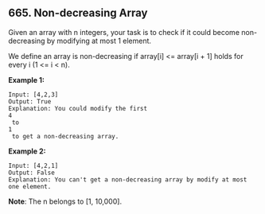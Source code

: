 ## 665. Non-decreasing Array

Given an array with n integers, your task is to check if it could become non-decreasing by modifying at most 1 element.

We define an array is non-decreasing if array[i] <= array[i + 1] holds for every i (1 <= i < n).

**Example 1:**
```
Input: [4,2,3]
Output: True
Explanation: You could modify the first
4
 to
1
 to get a non-decreasing array.
 ```

**Example 2:**
```
Input: [4,2,1]
Output: False
Explanation: You can't get a non-decreasing array by modify at most one element.
```

**Note**: The n belongs to [1, 10,000].
